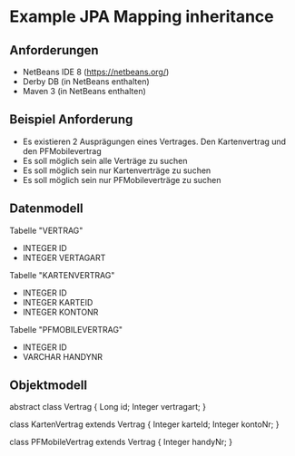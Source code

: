 # Example JPA Mapping inheritance

## Anforderungen

- NetBeans IDE 8 (https://netbeans.org/)
- Derby DB (in NetBeans enthalten)
- Maven 3 (in NetBeans enthalten)


## Beispiel Anforderung

- Es existieren 2 Ausprägungen eines Vertrages. Den Kartenvertrag und den PFMobilevertrag
- Es soll möglich sein alle Verträge zu suchen
- Es soll möglich sein nur Kartenverträge zu suchen
- Es soll möglich sein nur PFMobileverträge zu suchen


## Datenmodell

Tabelle "VERTRAG"
- INTEGER ID
- INTEGER VERTAGART

Tabelle "KARTENVERTRAG"
- INTEGER ID
- INTEGER KARTEID
- INTEGER KONTONR

Tabelle "PFMOBILEVERTRAG"
- INTEGER ID
- VARCHAR HANDYNR


## Objektmodell

abstract class Vertrag {
    Long id;
    Integer vertragart;
}

class KartenVertrag extends Vertrag {
    Integer karteId;
    Integer kontoNr;
}

class PFMobileVertrag extends Vertrag {
    Integer handyNr;
}